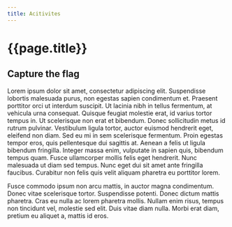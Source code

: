 ```yaml
---
title: Acitivites
---
```


# {{page.title}}

## Capture the flag

Lorem ipsum dolor sit amet, consectetur adipiscing elit. Suspendisse lobortis malesuada purus, non egestas sapien condimentum et. Praesent porttitor orci ut interdum suscipit. Ut lacinia nibh in tellus fermentum, at vehicula urna consequat. Quisque feugiat molestie erat, id varius tortor tempus in. Ut scelerisque non erat et bibendum. Donec sollicitudin metus id rutrum pulvinar. Vestibulum ligula tortor, auctor euismod hendrerit eget, eleifend non diam. Sed eu mi in sem scelerisque fermentum. Proin egestas tempor eros, quis pellentesque dui sagittis at. Aenean a felis ut ligula bibendum fringilla. Integer massa enim, vulputate in sapien quis, bibendum tempus quam. Fusce ullamcorper mollis felis eget hendrerit. Nunc malesuada ut diam sed tempus. Nunc eget dui sit amet ante fringilla faucibus. Curabitur non felis quis velit aliquam pharetra eu porttitor lorem.

Fusce commodo ipsum non arcu mattis, in auctor magna condimentum. Donec vitae scelerisque tortor. Suspendisse potenti. Donec dictum mattis pharetra. Cras eu nulla ac lorem pharetra mollis. Nullam enim risus, tempus non tincidunt vel, molestie sed elit. Duis vitae diam nulla. Morbi erat diam, pretium eu aliquet a, mattis id eros.


